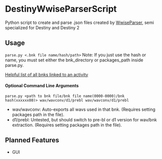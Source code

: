 # DestinyWwiseParserScript
Python script to create and parse .json files created by [WwiseParser](https://github.com/xyx0826/WwiseParser), semi specialized for Destiny and Destiny 2

## Usage
`parse.py <.bnk file name/hash/path>`
Note: If you just use the hash or name, you must set either the bnk_directory or packages_path inside parse.py.

[Helpful list of all bnks linked to an activity](https://gist.github.com/nblockbuster/71c61328d3106d101f26751998588ac6)


#### Optional Command Line Arguments
`parse.py <path to bnk file/bnk file name(0000-0000)/bnk hash(xxxxxx80)> wav/wavconv/d1/prebl wav/wavconv/d1/prebl`
- wav/wavconv: Auto-exports all wavs used in that bnk. (Requires setting packages path in the file).
- d1/prebl: Untested, but should switch to pre-bl or d1 version for wav/bnk extraction. (Requires setting packages path in the file).
## Planned Features
- GUI
